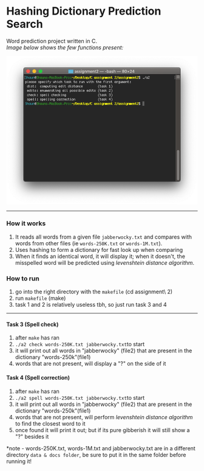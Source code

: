# Hashing Dictionary Prediction Search  
Word prediction project written in C.   
*Image below shows the few functions present:*

![terminal func](https://github.com/Shankskun/COMP20007-hashing-prediction-search/blob/master/images/terminal.png)  

---

### How it works
1. It reads all words from a given file `jabberwocky.txt` and compares with words from other files (ie `words-250K.txt` or `words-1M.txt`).
1. Uses hashing to form a dictionary for fast look up when comparing
1. When it finds an identical word, it will display it; when it doesn't, the misspelled word will be predicted using *levenshtein distance algorithm*.

### How to run
1. go into the right directory with the `makefile` (cd assignment\ 2)
1. run `makefile` (make)
1. task 1 and 2 is relatively useless tbh, so just run task 3 and 4

---

#### Task 3 (Spell check)
1. after `make` has ran
1. `./a2 check words-250K.txt jabberwocky.txt`to start
1. it will print out all words in "jabberwocky" (file2) that are present in the dictionary "words-250k"(file1)
1. words that are not present, will display a "?" on the side of it

#### Task 4 (Spell correction)
1. after `make` has ran
1. `./a2 spell words-250K.txt jabberwocky.txt`to start
1. it will print out all words in "jabberwocky" (file2) that are present in the dictionary "words-250k"(file1)
1. words that are not present, will perform *levenshtein distance algorithm* to find the closest word to it
1. once found it will print it out; but if its pure gibberish it will still show a "?" besides it


*note - words-250K.txt, words-1M.txt and jabberwocky.txt are in a different directory `data & docs folder`, be sure to put it in the same folder before running it!
